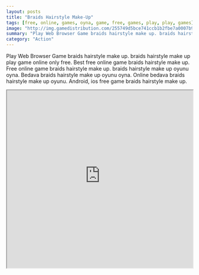 ```yaml
---
layout: posts
title: "Braids Hairstyle Make-Up"
tags: [free, online, games, oyna, game, free, games, play, play, games]
image: "http://img.gamedistribution.com/255749d5bce741ccb1b2fbe7a0007b9c.jpg"
summary: "Play Web Browser Game braids hairstyle make up. braids hairstyle make up play game online only free. Best free online game braids hairstyle make up. Free online game braids hairstyle make up. braids hairstyle make up oyunu oyna. Bedava braids hairstyle make up oyunu oyna. Online bedava braids hairstyle make up oyunu. Android, ios free game braids hairstyle make up."
category: "Action"
---
```


Play Web Browser Game braids hairstyle make up. braids hairstyle make up play game online only free. Best free online game braids hairstyle make up. Free online game braids hairstyle make up. braids hairstyle make up oyunu oyna. Bedava braids hairstyle make up oyunu oyna. Online bedava braids hairstyle make up oyunu. Android, ios free game braids hairstyle make up.

<iframe width="100%" height="480px;" src="http://flash.gamedistribution.com?game=255749d5bce741ccb1b2fbe7a0007b9c"></iframe>